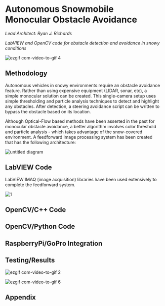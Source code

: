 # Autonomous Snowmobile Monocular Obstacle Avoidance
*Lead Architect: Ryan J. Richards*

*LabVIEW and OpenCV code for obstacle detection and avoidance in snowy conditions*

![ezgif com-video-to-gif 4](https://user-images.githubusercontent.com/23239868/28676573-ff21a2be-72b8-11e7-88fa-b2b459883bd7.gif)

## Methodology ##

Autonomous vehicles in snowy environments require an obstacle avoidance feature. Rather than using expensive equipment (LIDAR, sonar, etc),  a simple monocular solution can be created. This single-camera setup uses simple thresholding and particle analysis techniques to detect and highlight any obstacles. After detection, a steering avoidance script can be written to bypass the obstacle based on its location.

Although Optical-Flow based methods have been asserted in the past for monocular obstacle avoidance, a better algorithm involves color threshold and particle analysis - which takes advantage of the snow-covered environment. A feedforward image processing system has been created that has the following architecture:

![untitled diagram](https://user-images.githubusercontent.com/23239868/28692853-61054774-72f0-11e7-9c6b-1f76897dc23a.jpg)

## LabVIEW Code ##

LabVIEW IMAQ (image acquisition) libraries have been used extensively to complete the feedforward system. 

![1](https://user-images.githubusercontent.com/23239868/28693449-b45ea2ec-72f2-11e7-9ce3-2f288aeb96af.PNG)


## OpenCV/C++ Code ##

## OpenCV/Python Code ##

## RaspberryPi/GoPro Integration ##

## Testing/Results ##

![ezgif com-video-to-gif 2](https://user-images.githubusercontent.com/23239868/28652591-a7a80e5e-7256-11e7-9c03-d41bdddb1ac8.gif)

![ezgif com-video-to-gif 6](https://user-images.githubusercontent.com/23239868/28677336-38f9dc2a-72bb-11e7-8e94-b41546a17c08.gif)


## Appendix ##
